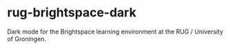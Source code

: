 # rug-brightspace-dark
Dark mode for the Brightspace learning environment at the RUG / University of Groningen.
